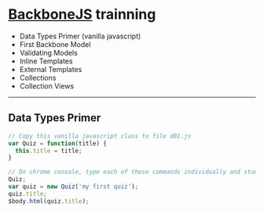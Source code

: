# [BackboneJS](http://backbonejs.org/) trainning

* Data Types Primer (vanilla javascript)
* First Backbone Model
* Validating Models
* Inline Templates
* External Templates
* Collections
* Collection Views

---

## Data Types Primer

```javascript
// Copy this vanilla javascript class to file d01.js
var Quiz = function(title) {
  this.title = title;
}
```

```javascript
// On chrome console, type each of these commands individually and study what happens
Quiz;
var quiz = new Quiz('my first quiz');
quiz.title;
$body.html(quiz.title);
```
